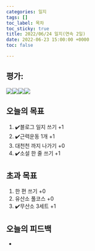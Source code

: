 ```yaml
---
categories: 일지
tags: []
toc_label: 목차
toc_sticky: true
title: 2022/06/24 일지(연속 2일)
date: 2022-06-23 15:00:00 +0000
toc: false

---
```

## 평가:

![](/blog/assets/images/s_rank.webp)![](/blog/assets/images/a_rank.webp)![](/blog/assets/images/b_rank.webp)![](/blog/assets/images/c_rank.webp)

## 오늘의 목표

1. :heavy_check_mark:블로그 일지 쓰기 +1
2. :heavy_check_mark:근력운동 1개 +1
3. 대천천 까지 나가기 +0
4. :heavy_check_mark:소설 한 줄 쓰기 +1

## 초과 목표

1. 한 편 쓰기 +0
2. 유산소 풀코스 +0
3. :heavy_check_mark:무산소 3세트 +1

## 오늘의 피드백

*